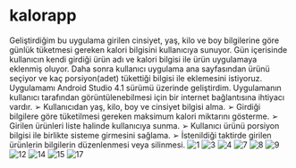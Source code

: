 # kalorapp
Geliştirdiğim bu uygulama girilen cinsiyet, yaş, kilo ve boy bilgilerine göre günlük
tüketmesi gereken kalori bilgisini kullanıcıya sunuyor. Gün içerisinde kullanıcın
kendi girdiği ürün adı ve kalori bilgisi ile ürün uygulamaya eklenmiş oluyor. Daha
sonra kullanıcı uygulama ana sayfasından ürünü seçiyor ve kaç porsiyon(adet)
tükettiği bilgisi ile eklemesini istiyoruz. 
Uygulamamı Android Studio 4.1 sürümü üzerinde geliştirdim. Uygulamanın kullanıcı tarafından
görüntülenebilmesi için bir internet bağlantısına ihtiyacı vardır.
➢ Kullanıcıdan yaş, kilo, boy ve cinsiyet bilgisi alma.
➢ Girdiği bilgilere göre tüketilmesi gereken maksimum kalori miktarını gösterme.
➢ Girilen ürünleri liste halinde kullanıcıya sunma.
➢ Kullanıcı ürünü porsiyon bilgisi ile birlikte sisteme girmesini sağlama.
➢ İstenildiği taktirde girilen ürünlerin bilgilerin düzenlenmesi veya silinmesi.
![1](https://user-images.githubusercontent.com/80495953/136474436-7a3677ed-ce85-461f-9644-239d1194359b.png)
![3](https://user-images.githubusercontent.com/80495953/136474444-8040b81d-5fc7-40cb-9d8b-d10e9ef8cc8b.png)
![4](https://user-images.githubusercontent.com/80495953/136474447-d920a675-64d0-4471-a202-dfc16ea2916c.png)
![7](https://user-images.githubusercontent.com/80495953/136474453-e0830029-d5ac-43db-a897-7564a604e032.png)
![8](https://user-images.githubusercontent.com/80495953/136474458-cf86ffec-61e3-4d08-b191-d5f10cbd92da.png)
![9](https://user-images.githubusercontent.com/80495953/136474461-d8393f24-ba34-40c0-9f03-045faf0beca5.png)
![12](https://user-images.githubusercontent.com/80495953/136474464-0ebd6386-8339-481c-a06a-b38a0ff44d33.png)
![14](https://user-images.githubusercontent.com/80495953/136474468-4051afcf-3a19-41de-8547-beb674f5bf85.png)
![15](https://user-images.githubusercontent.com/80495953/136474470-023cfffc-a75f-4f41-8b50-de75b9f394c3.jpg)
![17](https://user-images.githubusercontent.com/80495953/136474477-87acd7c4-72ab-4b05-8d86-0cab72b08146.jpg)
